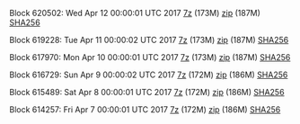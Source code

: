 Block 620502: Wed Apr 12 00:00:01 UTC 2017 [7z](https://transfer.sh/cZfvi/bootstrap.dat.20170412.7z) (173M) [zip](https://transfer.sh/10EJrc/bootstrap.dat.20170412.zip) (187M) [SHA256](https://transfer.sh/wmgxu/sha256.txt)

Block 619228: Tue Apr 11 00:00:02 UTC 2017 [7z](https://transfer.sh/BSXiW/bootstrap.dat.20170411.7z) (173M) [zip](https://transfer.sh/TGUQX/bootstrap.dat.20170411.zip) (187M) [SHA256](https://transfer.sh/ZeHAI/sha256.txt)

Block 617970: Mon Apr 10 00:00:01 UTC 2017 [7z](https://transfer.sh/Nk0xw/bootstrap.dat.20170410.7z) (173M) [zip](https://transfer.sh/AvY6W/bootstrap.dat.20170410.zip) (187M) [SHA256](https://transfer.sh/15UwQA/sha256.txt)

Block 616729: Sun Apr  9 00:00:02 UTC 2017 [7z](https://transfer.sh/gfGDh/bootstrap.dat.20170409.7z) (172M) [zip](https://transfer.sh/RZMo2/bootstrap.dat.20170409.zip) (186M) [SHA256](https://transfer.sh/jsbM8/sha256.txt)

Block 615489: Sat Apr  8 00:00:01 UTC 2017 [7z](https://transfer.sh/RL6Nn/bootstrap.dat.20170408.7z) (172M) [zip](https://transfer.sh/ucd0R/bootstrap.dat.20170408.zip) (186M) [SHA256](https://transfer.sh/Zgfd8/sha256.txt)

Block 614257: Fri Apr  7 00:00:01 UTC 2017 [7z](https://transfer.sh/14EkFj/bootstrap.dat.20170407.7z) (172M) [zip](https://transfer.sh/BdH6l/bootstrap.dat.20170407.zip) (186M) [SHA256](https://transfer.sh/zWT62/sha256.txt)
